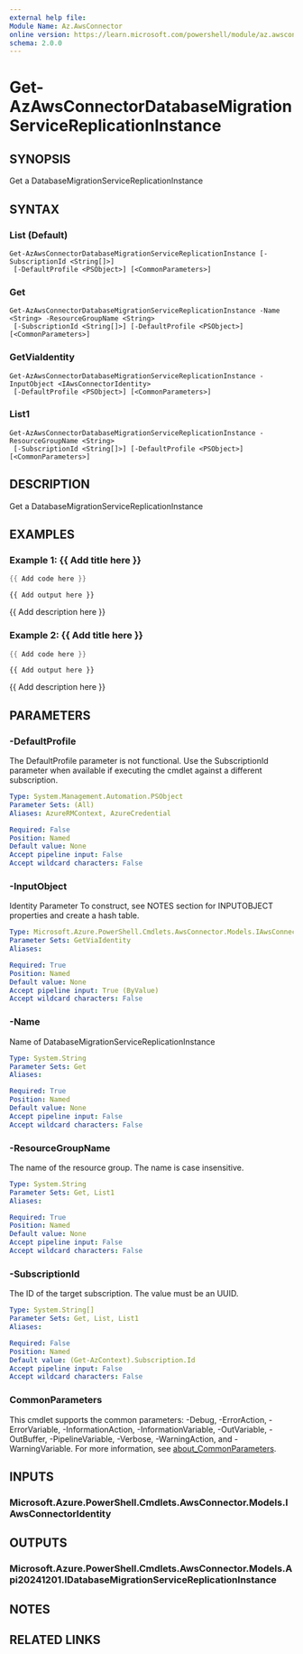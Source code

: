 ```yaml
---
external help file:
Module Name: Az.AwsConnector
online version: https://learn.microsoft.com/powershell/module/az.awsconnector/get-azawsconnectordatabasemigrationservicereplicationinstance
schema: 2.0.0
---
```


# Get-AzAwsConnectorDatabaseMigrationServiceReplicationInstance

## SYNOPSIS
Get a DatabaseMigrationServiceReplicationInstance

## SYNTAX

### List (Default)
```
Get-AzAwsConnectorDatabaseMigrationServiceReplicationInstance [-SubscriptionId <String[]>]
 [-DefaultProfile <PSObject>] [<CommonParameters>]
```

### Get
```
Get-AzAwsConnectorDatabaseMigrationServiceReplicationInstance -Name <String> -ResourceGroupName <String>
 [-SubscriptionId <String[]>] [-DefaultProfile <PSObject>] [<CommonParameters>]
```

### GetViaIdentity
```
Get-AzAwsConnectorDatabaseMigrationServiceReplicationInstance -InputObject <IAwsConnectorIdentity>
 [-DefaultProfile <PSObject>] [<CommonParameters>]
```

### List1
```
Get-AzAwsConnectorDatabaseMigrationServiceReplicationInstance -ResourceGroupName <String>
 [-SubscriptionId <String[]>] [-DefaultProfile <PSObject>] [<CommonParameters>]
```

## DESCRIPTION
Get a DatabaseMigrationServiceReplicationInstance

## EXAMPLES

### Example 1: {{ Add title here }}
```powershell
{{ Add code here }}
```

```output
{{ Add output here }}
```

{{ Add description here }}

### Example 2: {{ Add title here }}
```powershell
{{ Add code here }}
```

```output
{{ Add output here }}
```

{{ Add description here }}

## PARAMETERS

### -DefaultProfile
The DefaultProfile parameter is not functional.
Use the SubscriptionId parameter when available if executing the cmdlet against a different subscription.

```yaml
Type: System.Management.Automation.PSObject
Parameter Sets: (All)
Aliases: AzureRMContext, AzureCredential

Required: False
Position: Named
Default value: None
Accept pipeline input: False
Accept wildcard characters: False
```

### -InputObject
Identity Parameter
To construct, see NOTES section for INPUTOBJECT properties and create a hash table.

```yaml
Type: Microsoft.Azure.PowerShell.Cmdlets.AwsConnector.Models.IAwsConnectorIdentity
Parameter Sets: GetViaIdentity
Aliases:

Required: True
Position: Named
Default value: None
Accept pipeline input: True (ByValue)
Accept wildcard characters: False
```

### -Name
Name of DatabaseMigrationServiceReplicationInstance

```yaml
Type: System.String
Parameter Sets: Get
Aliases:

Required: True
Position: Named
Default value: None
Accept pipeline input: False
Accept wildcard characters: False
```

### -ResourceGroupName
The name of the resource group.
The name is case insensitive.

```yaml
Type: System.String
Parameter Sets: Get, List1
Aliases:

Required: True
Position: Named
Default value: None
Accept pipeline input: False
Accept wildcard characters: False
```

### -SubscriptionId
The ID of the target subscription.
The value must be an UUID.

```yaml
Type: System.String[]
Parameter Sets: Get, List, List1
Aliases:

Required: False
Position: Named
Default value: (Get-AzContext).Subscription.Id
Accept pipeline input: False
Accept wildcard characters: False
```

### CommonParameters
This cmdlet supports the common parameters: -Debug, -ErrorAction, -ErrorVariable, -InformationAction, -InformationVariable, -OutVariable, -OutBuffer, -PipelineVariable, -Verbose, -WarningAction, and -WarningVariable. For more information, see [about_CommonParameters](http://go.microsoft.com/fwlink/?LinkID=113216).

## INPUTS

### Microsoft.Azure.PowerShell.Cmdlets.AwsConnector.Models.IAwsConnectorIdentity

## OUTPUTS

### Microsoft.Azure.PowerShell.Cmdlets.AwsConnector.Models.Api20241201.IDatabaseMigrationServiceReplicationInstance

## NOTES

## RELATED LINKS

